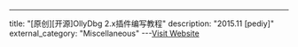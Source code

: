 ---
title: "[原创][开源]OllyDbg 2.x插件编写教程"
description: "2015.11 [pediy]"
external_category: "Miscellaneous"
---[Visit Website](https://bbs.pediy.com/thread-206175.htm)

